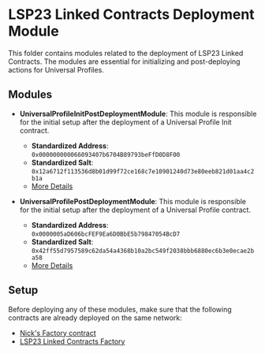 # LSP23 Linked Contracts Deployment Module

This folder contains modules related to the deployment of LSP23 Linked Contracts. The modules are essential for initializing and post-deploying actions for Universal Profiles.

## Modules

- **UniversalProfileInitPostDeploymentModule**: This module is responsible for the initial setup after the deployment of a Universal Profile Init contract.

  - **Standardized Address**: `0x000000000066093407b6704B89793beFfD0D8F00`
  - **Standardized Salt**: `0x12a6712f113536d8b01d99f72ce168c7e10901240d73e80eeb821d01aa4c2b1a`
  - [More Details](./deployment-UP-init-module.md)

- **UniversalProfilePostDeploymentModule**: This module is responsible for the initial setup after the deployment of a Universal Profile contract.
  - **Standardized Address**: `0x0000005aD606bcFEF9Ea6D0BbE5b79847054BcD7`
  - **Standardized Salt**: `0x42ff55d7957589c62da54a4368b10a2bc549f2038bbb6880ec6b3e0ecae2ba58`
  - [More Details](./deployment-UP-module.md)

## Setup

Before deploying any of these modules, make sure that the following contracts are already deployed on the same network:

- [Nick's Factory contract](https://github.com/Arachnid/deterministic-deployment-proxy/tree/master)
- [LSP23 Linked Contracts Factory](https://github.com/lukso-network/LIPs/blob/main/LSPs/LSP-23-LinkedContractsFactory.md#lsp23linkedcontractsfactory-deployment)
